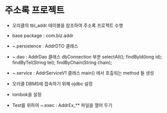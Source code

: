 # 주소록 프로젝트

* 오라클의 tbl_addr 테이블을 참조하여 주소록 프로젝트 수행
* base package : com.biz.addr

* ~.persistence : AddrDTO 클래스

* ~.dao : 	  AddrDao 클래스
			  dbConnection 부분
  			  selectAll();
  			  findById(long id);
  			  findByTel(String tel);
  			  findByChain(String chain);
 
* ~.service : AddrServiceV1 클래스
	main() 에서 호출되는 method 들 생성 			  

* 오라클 DBMS에 접속하기 위해 ojdbc 설정
* lombok을 설정

* Test를 위하여 ~.exec : AddrEx_** 파일을 열어 두기

